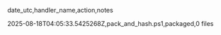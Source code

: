 ﻿date_utc,handler_name,action,notes

2025-08-18T04:05:33.5425268Z,pack_and_hash.ps1,packaged,0 files
